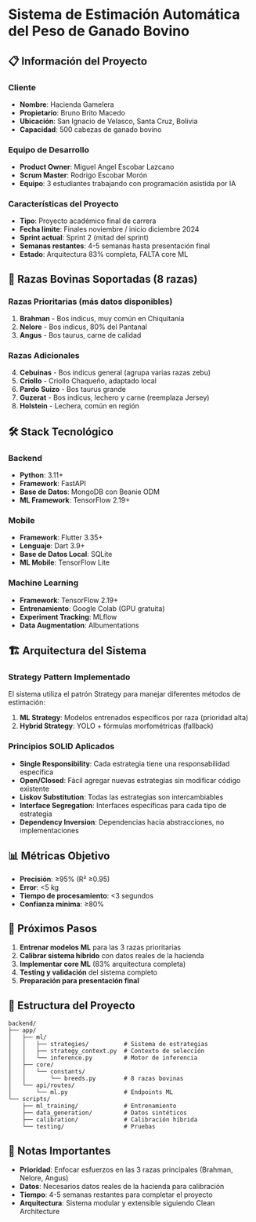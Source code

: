 # Sistema de Estimación Automática del Peso de Ganado Bovino

## 📋 Información del Proyecto

### Cliente
- **Nombre**: Hacienda Gamelera
- **Propietario**: Bruno Brito Macedo
- **Ubicación**: San Ignacio de Velasco, Santa Cruz, Bolivia
- **Capacidad**: 500 cabezas de ganado bovino

### Equipo de Desarrollo
- **Product Owner**: Miguel Angel Escobar Lazcano
- **Scrum Master**: Rodrigo Escobar Morón
- **Equipo**: 3 estudiantes trabajando con programación asistida por IA

### Características del Proyecto
- **Tipo**: Proyecto académico final de carrera
- **Fecha límite**: Finales noviembre / inicio diciembre 2024
- **Sprint actual**: Sprint 2 (mitad del sprint)
- **Semanas restantes**: 4-5 semanas hasta presentación final
- **Estado**: Arquitectura 83% completa, FALTA core ML

## 🐄 Razas Bovinas Soportadas (8 razas)

### Razas Prioritarias (más datos disponibles)
1. **Brahman** - Bos indicus, muy común en Chiquitanía
2. **Nelore** - Bos indicus, 80% del Pantanal
3. **Angus** - Bos taurus, carne de calidad

### Razas Adicionales
4. **Cebuinas** - Bos indicus general (agrupa varias razas zebu)
5. **Criollo** - Criollo Chaqueño, adaptado local
6. **Pardo Suizo** - Bos taurus grande
7. **Guzerat** - Bos indicus, lechero y carne (reemplaza Jersey)
8. **Holstein** - Lechera, común en región

## 🛠️ Stack Tecnológico

### Backend
- **Python**: 3.11+
- **Framework**: FastAPI
- **Base de Datos**: MongoDB con Beanie ODM
- **ML Framework**: TensorFlow 2.19+

### Mobile
- **Framework**: Flutter 3.35+
- **Lenguaje**: Dart 3.9+
- **Base de Datos Local**: SQLite
- **ML Mobile**: TensorFlow Lite

### Machine Learning
- **Framework**: TensorFlow 2.19+
- **Entrenamiento**: Google Colab (GPU gratuita)
- **Experiment Tracking**: MLflow
- **Data Augmentation**: Albumentations

## 🏗️ Arquitectura del Sistema

### Strategy Pattern Implementado
El sistema utiliza el patrón Strategy para manejar diferentes métodos de estimación:

1. **ML Strategy**: Modelos entrenados específicos por raza (prioridad alta)
2. **Hybrid Strategy**: YOLO + fórmulas morfométricas (fallback)

### Principios SOLID Aplicados
- **Single Responsibility**: Cada estrategia tiene una responsabilidad específica
- **Open/Closed**: Fácil agregar nuevas estrategias sin modificar código existente
- **Liskov Substitution**: Todas las estrategias son intercambiables
- **Interface Segregation**: Interfaces específicas para cada tipo de estrategia
- **Dependency Inversion**: Dependencias hacia abstracciones, no implementaciones

## 📊 Métricas Objetivo

- **Precisión**: ≥95% (R² ≥0.95)
- **Error**: <5 kg
- **Tiempo de procesamiento**: <3 segundos
- **Confianza mínima**: ≥80%

## 🚀 Próximos Pasos

1. **Entrenar modelos ML** para las 3 razas prioritarias
2. **Calibrar sistema híbrido** con datos reales de la hacienda
3. **Implementar core ML** (83% arquitectura completa)
4. **Testing y validación** del sistema completo
5. **Preparación para presentación final**

## 📁 Estructura del Proyecto

```
backend/
├── app/
│   ├── ml/
│   │   ├── strategies/          # Sistema de estrategias
│   │   ├── strategy_context.py  # Contexto de selección
│   │   └── inference.py         # Motor de inferencia
│   ├── core/
│   │   └── constants/
│   │       └── breeds.py        # 8 razas bovinas
│   └── api/routes/
│       └── ml.py                # Endpoints ML
└── scripts/
    ├── ml_training/             # Entrenamiento
    ├── data_generation/         # Datos sintéticos
    ├── calibration/             # Calibración híbrida
    └── testing/                 # Pruebas
```

## 📝 Notas Importantes

- **Prioridad**: Enfocar esfuerzos en las 3 razas principales (Brahman, Nelore, Angus)
- **Datos**: Necesarios datos reales de la hacienda para calibración
- **Tiempo**: 4-5 semanas restantes para completar el proyecto
- **Arquitectura**: Sistema modular y extensible siguiendo Clean Architecture
